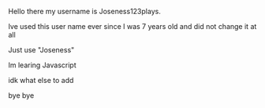  Hello there my username is Joseness123plays.
 
 Ive used this user name ever since I was 7 years old and did not change it at all
 
 Just use "Joseness"
 
 Im learing Javascript
 
 idk what else to add
 
 bye bye
